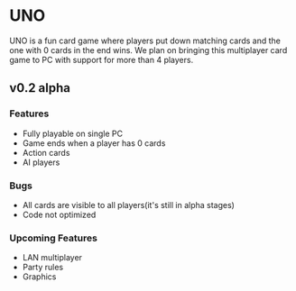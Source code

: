 # UNO
UNO is a fun card game where players put down matching cards and the one with 0 cards in the end wins.
We plan on bringing this multiplayer card game to PC with support for more than 4 players.

## v0.2 alpha

### Features
- Fully playable on single PC
- Game ends when a player has 0 cards
- Action cards
- AI players

### Bugs
- All cards are visible to all players(it's still in alpha stages)
- Code not optimized

### Upcoming Features
- LAN multiplayer
- Party rules
- Graphics